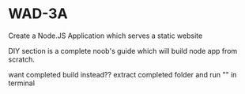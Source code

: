 # WAD-3A
Create a Node.JS Application which serves a static website

DIY section is a complete noob's guide which will build node app from scratch.

want completed build instead??
extract completed folder and run "" in terminal 
